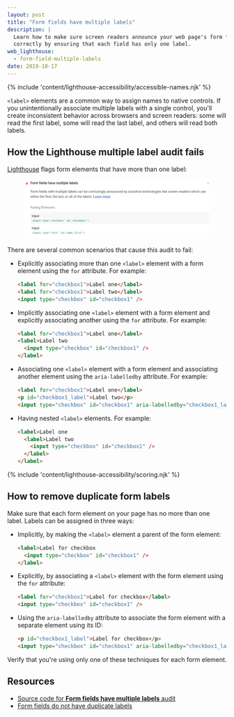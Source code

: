 ```yaml
---
layout: post
title: "Form fields have multiple labels"
description: |
  Learn how to make sure screen readers announce your web page's form fields
  correctly by ensuring that each field has only one label.
web_lighthouse:
  - form-field-multiple-labels
date: 2019-10-17
---
```


{% include 'content/lighthouse-accessibility/accessible-names.njk' %}

`<label>` elements are a common way to assign names to native controls.
If you unintentionally associate multiple labels with a single control,
you'll create inconsistent behavior across browsers and screen readers:
some will read the first label, some will read the last label,
and others will read both labels.

## How the Lighthouse multiple label audit fails

[Lighthouse](https://developers.google.com/web/tools/lighthouse/)
flags form elements that have more than one label:

<figure class="w-figure">
  <img class="w-screenshot" src="form-field-multiple-labels.png"
    alt="Lighthouse audit showing form elements with multiple labels">
</figure>

There are several common scenarios that cause this audit to fail:

- Explicitly associating more than one `<label>` element
  with a form element using the `for` attribute. For example:

  ```html
  <label for="checkbox1">Label one</label>
  <label for="checkbox1">Label two</label>
  <input type="checkbox" id="checkbox1" />
  ```

- Implicitly associating one `<label>` element with a form element
  and explicitly associating another using the `for` attribute. For example:

  ```html
  <label for="checkbox1">Label one</label>
  <label>Label two
    <input type="checkbox" id="checkbox1" />
  </label>
  ```

- Associating one `<label>` element with a form element
  and associating another element using the `aria-labelledby` attribute.
  For example:

  ```html
  <label for="checkbox1">Label one</label>
  <p id="checkbox1_label">Label two</p>
  <input type="checkbox" id="checkbox1" aria-labelledby="checkbox1_label" />
  ```

- Having nested `<label>` elements. For example:

  ```html
  <label>Label one
    <label>Label two
      <input type="checkbox" id="checkbox1" />
    </label>
  </label>
  ```

{% include 'content/lighthouse-accessibility/scoring.njk' %}

## How to remove duplicate form labels

Make sure that each form element on your page has no more than one label.
Labels can be assigned in three ways:
- Implicitly, by making the `<label>` element a parent of the form element:

  ```html
  <label>Label for checkbox
    <input type="checkbox" id="checkbox1" />
  </label>
  ```

- Explicitly, by associating a `<label>` element with the form element
  using the `for` attribute:

  ```html
  <label for="checkbox1">Label for checkbox</label>
  <input type="checkbox" id="checkbox1" />
  ```

- Using the `aria-labelledby` attribute to associate the form element
  with a separate element using its ID:

  ```html
  <p id="checkbox1_label">Label for checkbox</p>
  <input type="checkbox" id="checkbox1" aria-labelledby="checkbox1_label" />
  ```

Verify that you're using only one of these techniques for each form element.

## Resources
- <a href="https://github.com/GoogleChrome/lighthouse/blob/master/lighthouse-core/audits/accessibility/form-field-multiple-labels.js" rel="noopener">Source code for **Form fields have multiple labels** audit</a>
- <a href="https://dequeuniversity.com/rules/axe/3.3/form-field-multiple-labels" rel="noopener">Form fields do not have duplicate labels</a>
